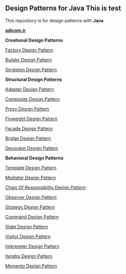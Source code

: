 Design Patterns for Java
This is test
-------------
This repository is for design patterns with **Java**

**[adicom.ir](http://www.adicom.ir/)**

**Creational Design Patterns**

[Factory Design Pattern](https://github.com/adicomdotir/DasignPatternJava/tree/master/Factory%20Design%20Pattern)

[Builder Design Pattern](https://github.com/adicomdotir/DasignPatternJava/tree/master/Builder%20Design%20Pattern)

[Singleton Design Pattern](https://github.com/adicomdotir/DasignPatternJava/tree/master/Singleton%20Design%20Pattern)

**Structural Design Patterns**

[Adapter Design Pattern](https://github.com/adicomdotir/DasignPatternJava/tree/master/Adapter%20Design%20Pattern)

[Composite Design Pattern](https://github.com/adicomdotir/DasignPatternJava/tree/master/Composite%20Design%20Pattern)

[Proxy Design Pattern](https://github.com/adicomdotir/DasignPatternJava/tree/master/Proxy%20Design%20Pattern)

[Flyweight Design Pattern](https://github.com/adicomdotir/DasignPatternJava/tree/master/Flyweight%20Design%20Pattern)

[Facade Design Pattern](https://github.com/adicomdotir/DasignPatternJava/tree/master/Facade%20Design%20Pattern)

[Bridge Design Pattern](https://github.com/adicomdotir/DasignPatternJava/tree/master/Bridge%20Design%20Pattern)

[Decorator Design Pattern](https://github.com/adicomdotir/DasignPatternJava/tree/master/Decorator%20Design%20Pattern)

**Behavioral Design Patterns**

[Template Design Pattern](https://github.com/adicomdotir/DasignPatternJava/tree/master/Template%20Design%20Pattern)

[Mediator Design Pattern](https://github.com/adicomdotir/DasignPatternJava/tree/master/Mediator%20Design%20Pattern)

[Chain Of Responsibility Design Pattern](https://github.com/adicomdotir/DasignPatternJava/tree/master/Chain%20Of%20Responsibility%20Design%20Pattern)

[Observer Design Pattern](https://github.com/adicomdotir/DasignPatternJava/tree/master/Observer%20Design%20Pattern)

[Strategy Design Pattern](https://github.com/adicomdotir/DasignPatternJava/tree/master/Strategy%20Design%20Pattern)

[Command Design Pattern](https://github.com/adicomdotir/DasignPatternJava/tree/master/Command%20Design%20Pattern)

[State Design Pattern](https://github.com/adicomdotir/DasignPatternJava/tree/master/State%20Design%20Pattern)

[Visitor Design Pattern](https://github.com/adicomdotir/DasignPatternJava/tree/master/VisitorDesignPattern)

[Interpreter Design Pattern](https://github.com/adicomdotir/DasignPatternJava/tree/master/InterpreterDesignPattern)

[Iterator Design Pattern](https://github.com/adicomdotir/DasignPatternJava/tree/master/IteratorDesignPattern)

[Memento Design Pattern](https://github.com/adicomdotir/DasignPatternJava/tree/master/MementoDesignPattern)